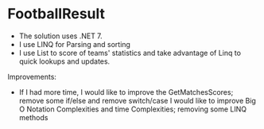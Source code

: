 # FootballResult

* The solution uses .NET 7.
* I use LINQ for Parsing and sorting
* I use List to score of teams' statistics and take advantage of Linq to quick lookups and updates.

Improvements:
* If I had more time, I would like to improve the GetMatchesScores; remove some if/else and remove switch/case
   I would like to improve Big O Notation Complexities and time Complexities; removing some LINQ methods
